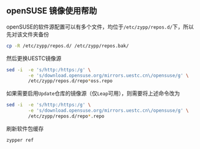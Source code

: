 ## openSUSE 镜像使用帮助

openSUSE的软件源配置可以有多个文件，均位于`/etc/zypp/repos.d/`下，所以先对该文件夹备份

``` bash
cp -R /etc/zypp/repos.d/ /etc/zypp/repos.bak/
```

然后更换UESTC镜像源

``` bash
sed -i  -e 's/http:/https:/g' \
        -e 's/download.opensuse.org/mirrors.uestc.cn\/opensuse/g' \
        /etc/zypp/repos.d/repo*oss.repo
```

如果需要启用`Update`仓库的镜像源（仅`Leap`可用），则需要将上述命令改为

``` bash
sed -i  -e 's/http:/https:/g' \
        -e 's/download.opensuse.org/mirrors.uestc.cn\/opensuse/g' \
        /etc/zypp/repos.d/repo*.repo
```

刷新软件包缓存

``` bash
zypper ref
```